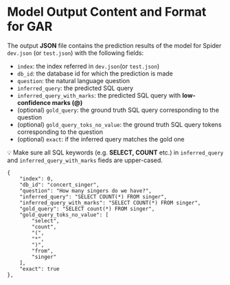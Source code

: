 # Model Output Content and Format for GAR

The output **JSON** file contains the prediction results of the model for Spider `dev.json` (or `test.json`) with the following fields:
- `index`: the index referred in `dev.json`(or `test.json`)
- `db_id`: the database id for which the prediction is made
- `question`: the natural language question
- `inferred_query`: the predicted SQL query
- `inferred_query_with_marks`: the predicted SQL query with **low-confidence marks (@)**
- (optional) `gold_query`: the ground truth SQL query corresponding to the question
- (optional) `gold_query_toks_no_value`: the ground truth SQL query tokens corresponding to the question
- (optional) `exact`: if the inferred query matches the gold one

:bulb: Make sure all SQL keywords (e.g. **SELECT, COUNT** etc.) in `inferred_query` and `inferred_query_with_marks` fieds are upper-cased.
```
{
    "index": 0, 
    "db_id": "concert_singer",
    "question": "How many singers do we have?",
    "inferred_query": "SELECT COUNT(*) FROM singer",
    "inferred_query_with_marks": "SELECT COUNT(*) FROM singer",
    "gold_query": "SELECT count(*) FROM singer",
    "gold_query_toks_no_value": [
        "select",
        "count",
        "(",
        "*",
        ")",
        "from",
        "singer"
    ],
    "exact": true
},
```